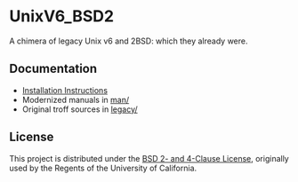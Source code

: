 # UnixV6_BSD2
A chimera of legacy Unix v6 and 2BSD: which they already were.

## Documentation
- [Installation Instructions](INSTALL.md)
- Modernized manuals in [man/](man)
- Original troff sources in [legacy/](legacy)
## License
This project is distributed under the [BSD 2- and 4-Clause License](LICENSE), originally used by the Regents of the University of California.
